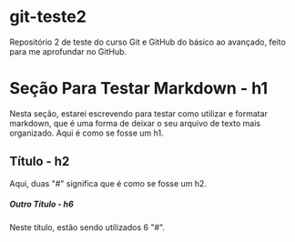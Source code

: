 # git-teste2
Repositório 2 de teste do curso Git e GitHub do básico ao avançado, feito para me aprofundar no GitHub.

# Seção Para Testar Markdown - h1

Nesta seção, estarei escrevendo para testar como utilizar e formatar markdown, que é uma forma de deixar o seu arquivo de texto mais organizado. Aqui é como se fosse um h1.

## Título - h2

Aqui, duas "#" significa que é como se fosse um h2.

##### Outro Título - h6

Neste título, estão sendo utilizados 6 "#". 